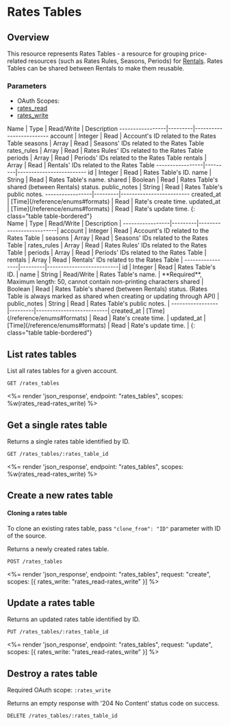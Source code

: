 # Rates Tables

## Overview

This resource represents Rates Tables - a resource for grouping price-related resources (such as Rates Rules, Seasons, Periods) for [Rentals](/reference/endpoints/rentals/). Rates Tables can be shared between Rentals to make them reusable.

### Parameters
<ul class="nav nav-pills" role="tablist">
  <li class="disabled"><a>OAuth Scopes:</a></li>
  <li class="active"><a href="#rates_read" role="tab" data-toggle="pill">rates_read</a></li>
  <li><a href="#rates_write" role="tab" data-toggle="pill">rates_write</a></li>
</ul>
<div class="tab-content" markdown="1">
  <div class="tab-pane active" id="rates_read" markdown="1">
Name             | Type    | Read/Write | Description
-----------------|---------|-------------------------
account          | Integer | Read       | Account's ID related to the Rates Table
seasons          | Array   | Read       | Seasons' IDs related to the Rates Table
rates_rules      | Array   | Read       | Rates Rules' IDs related to the Rates Table
periods          | Array   | Read       | Periods' IDs related to the Rates Table
rentals          | Array   | Read       | Rentals' IDs related to the Rates Table
-----------------|---------|-------------------------
id               | Integer | Read       | Rates Table's ID.
name             | String  | Read       | Rates Table's name.
shared           | Boolean | Read       | Rates Table's shared (between Rentals) status.
public_notes     | String  | Read       | Rates Table's public notes.
-----------------|---------|-------------------------
created_at       | [Time](/reference/enums#formats) | Read       | Rate's create time.
updated_at       | [Time](/reference/enums#formats) | Read       | Rate's update time.
{: class="table table-bordered"}
  </div>
  <div class="tab-pane" id="rates_write" markdown="1">
Name             | Type    | Read/Write | Description |
-----------------|---------|--------------------------|
account          | Integer | Read       | Account's ID related to the Rates Table |
seasons          | Array   | Read       | Seasons' IDs related to the Rates Table |
rates_rules      | Array   | Read       | Rates Rules' IDs related to the Rates Table |
periods          | Array   | Read       | Periods' IDs related to the Rates Table |
rentals          | Array   | Read       | Rentals' IDs related to the Rates Table |
-----------------|---------|--------------------------|
id               | Integer | Read       | Rates Table's ID. |
name             | String  | Read/Write | Rates Table's name. | **Required**, Maximum length: 50, cannot contain non-printing characters
shared           | Boolean | Read       | Rates Table's shared (between Rentals) status. (Rates Table is always marked as shared when creating or updating through API) |
public_notes     | String  | Read       | Rates Table's public notes. |
-----------------|---------|--------------------------|
created_at       | [Time](/reference/enums#formats) | Read       | Rate's create time. |
updated_at       | [Time](/reference/enums#formats) | Read       | Rate's update time. |
{: class="table table-bordered"}
  </div>
</div>

## List rates tables

List all rates tables for a given account.

~~~
GET /rates_tables
~~~

<%= render 'json_response', endpoint: "rates_tables", scopes: %w(rates_read-rates_write) %>

## Get a single rates table

Returns a single rates table identified by ID.

~~~
GET /rates_tables/:rates_table_id
~~~

<%= render 'json_response', endpoint: "rates_tables", scopes: %w(rates_read-rates_write) %>

## Create a new rates table

<div class="callout callout-info">
  <h4>Cloning a rates table</h4>
  <p>To clone an existing rates table, pass <code>"clone_from": "ID"</code> parameter with ID of the source.</p>
</div>

Returns a newly created rates table.

~~~
POST /rates_tables
~~~

<%= render 'json_response', endpoint: "rates_tables", request: "create",
  scopes: [{ rates_write: "rates_read-rates_write" }] %>

## Update a rates table

Returns an updated rates table identified by ID.

~~~
PUT /rates_tables/:rates_table_id
~~~

<%= render 'json_response', endpoint: "rates_tables", request: "update",
  scopes: [{ rates_write: "rates_read-rates_write" }] %>

## Destroy a rates table

Required OAuth scope: `:rates_write`

Returns an empty response with '204 No Content' status code on success.

~~~~~~
DELETE /rates_tables/:rates_table_id
~~~~~~
